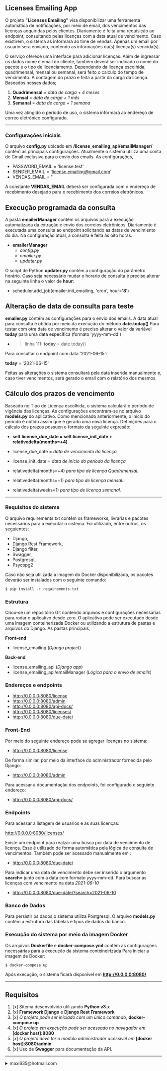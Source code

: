 ## Licenses Emailing App

O projeto __"Licenses Emailing"__ visa disponibilizar uma ferramenta automâtica de notificações, por meio de email, dos vencimentos das licenças adquiridas pelos clientes.
Diariamente é feita uma requisição ao endpoint, consultando pelas licenças com a data atual de vencimento. Caso existirem, o sistema as informara ao time de vendas. Apenas um email por usuario sera enviado, contendo as informações da(s) licença(s) vencida(s).

O serviço oferece uma interface para adicionar licenças. Além de ingressar os dados nome e email do cliente, também deverá ser indicado o nome do pacote e o tipo de licenciamento.
Dependendo da licença escolhida; quadrimensal, mensal ou semanal, será feito o calculo do tempo de vencimento. A contagem do prazo e feita a partir da carga da licença. Baseados nesses dados;

1. __Quadrimensal__ = _data de carga + 4 meses_
2. __Mensal__ = _data de carga + 1 mês_
3. __Semanal__ = _data de carga + 1 semana_

Uma vez atingido o período de uso, o sistema informará ao endereço de correo eletrônico configurado.

-----

### Configurações iniciais

O arquivo __config.py__ ubicado em __/license_emailing_api/emailManager/__ contêm as principais configurações.
Atualmente o sistema utiliza uma conta de Gmail exclusiva para o envio dos emails.
As configurações,


- PASSWORD_EMAIL = 'license.test'
- SENDER_EMAIL = 'license.emailing@gmail.com'
- VENDAS_EMAIL = ''

A constante __VENDAS_EMAIL__ deberá ser configurada com o endereço de recebimento desejado para o recebimento dos correios eletrônicos.

## Execução programada da consulta

A pasta __emailerManager__ contém os arquivos para a execução automatizada da extração e envio dos correios eletrônicos. Diariamente é executada uma consulta ao endpoint solicitando as datas de vencimiento do dia. Na configuração atual, a consulta é feita às oito horas.

- __emailerManager__
    - _config.py_
    - _emailer.py_
    - _updater.py_

O script de Python __updater.py__ contém a configuração do parámetro horário.
Caso seja necessário mudar o horario de consulta é preciso alterar na seguinte linha o valor de __hour__:

- scheduler.add_job(emailer.init_emailing, 'cron', hour='__8__')

## Alteração de data de consulta para teste

__emailer.py__ contém as configurações para o envio dos emails. A data atual para consulta é obtida por meio da execução do método __date.today()__
Para testar com otra data de vencimento é preciso alterar o valor da variável __today__ para uma data específica (formato 'yyyy-mm-dd')

- > linha 111:  __today__ = date.today()

Para consultar o endpoint com data '2021-06-15':

__today__ = '2021-06-15'

Feitas as alterações o sistema consultará pela data inserida manualmente e, caso tiver vencimentos, será gerado o email com o relatório dos mesmos.

## Cálculo dos prazos de vencimento

Baseado no Tipo de Licença escolhida, o sistema calculará o período de vigência das licenças.
As configurações encontram-se no arquivo __models.py__ do aplicativo.
Como mencionado anteriormente, o início do período é obtido assim que é gerado uma nova licença.
Definições para o cálculo dos prazos possuen o formato da seguinte expresão:

- __self.license_due_date = self.license_init_date + relativedelta(months=+4)__

- license_due_date = _data de vencimento da licença_
- license_init_date = _data de início do período da licença_

- relativedelta(months=+4) _para tipo de licença Quadrimensal._
- relativedelta(months=+1) _para tipo de licença mensal._
- relativedelta(weeks=1) _para tipo de licença semanal._

-----

### Requisitos do sistema

O arquivo requirements.txt contêm os frameworks, livrarias e pacotes necessários para a executar o sistema. Foi utilizado, entre outros, os seguientes:

- Django,
- Django Rest Framework,
- Django filter,
- Swagger,
- Postgresql,
- Psycopg2

Caso não seja utilizada a imagem do Docker disponibilizada, os pacotes deverão ser instalados com o seguinte comando:

```sh
$ pip install -r requirements.txt
```

### Estrutura

Criou-se um repositório Git contendo arquivos e configurações necessarias para rodar o aplicativo desde zero.
O aplicativo pode ser executado desde uma imagem conteinerizada Docker ou utilizando a estrutura de pastas e arquivos do Django.
As pastas principais,

__Front-end__
- license_emailing (_Django project_)

__Back-end__
- license_emailing_api (_Django app_)
- license_emailing_api/emailManager (_Lógica para o envio de emails_)


### Endereços e endpoints

- http://0.0.0.0:8080/license
- http://0.0.0.0:8080/admin
- http://0.0.0.0:8080/api-docs/
- http://0.0.0.0:8080/licenses/
- http://0.0.0.0:8080/due-date/


### Front-End

Por meio do seguinte endereço pode se agregar licenças no sistema:

- http://0.0.0.0:8080/license

De forma similar, por meio da interface do administrador fornecida pelo Django:

- http://0.0.0.0:8080/admin

Para acessar a documentação dos endpoints, foi configurado o seguinte endereço:

- http://0.0.0.0:8080/api-docs/


### Endpoints

Para acessar a listagem de usuarios e as suas licenças:

http://0.0.0.0:8080/licenses/

Existe um endpoint para realzar uma busca por data de vencimento de licença. Esse é utilizado de forma automâtica pela lógica de consulta de vencimentos. Também pode ser acessado manualmente em :

- http://0.0.0.0:8080/due-date/

Para indicar uma data de vencimento debe ser inserido o argumento __search=__ junto com a data com formato yyyy-mm-dd.
Para buscar as licenças com vencimento na data _2021-06-10_

- http://0.0.0.0:8080/due-date/?search=2021-06-10


### Banco de Dados

Para persistir os dados,o sistema utiliza Postgresql.
O arquivo __models.py__ contém a estrutura das tabelas e tipos de dados do banco.


### Execução do sistema por meio da imagem Docker

Os arquivos __Dockerfile__ e __docker-compose.yml__ contêm as configurações necessárias para a execução da sistema conteineirizada
Para iniciar a imagem de Docker:

```sh
$ docker-compose up
```
Após execução, o sistema ficará disponível em __http://0.0.0.0:8080/__

-----

## Requisitos

1. [x] Sitema desenvolvido utilizando __Python v3.x__
2. [x] __Framework Django__ e __Django Rest Framework__
3. [x] _O projeto pode ser iniciado com um único comando_, __docker-compose up__ 
4. [x] _O projeto em execução pode ser acessado no navegador em_ __[docker host]:8080__
5. [x] _O projeto deve ter o módulo administrador acessível em_ __[docker host]:8080/admin__
6. [x] Uso de __Swagger__ para documentação da API.

-----

<details>
  <summary> maxi635@hotmail.com </summary>
    Maximiliano Hugo Chaile
</details>
